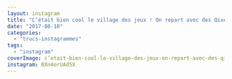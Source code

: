 ```yaml
---
layout: instagram
title: "C’était bien cool le village des jeux ! On repart avec des Qixels, merci @asmodee_fr !"
date: "2017-08-10"
categories: 
  - "trucs-instagrammes"
tags: 
  - "instagram"
coverImage: c’etait-bien-cool-le-village-des-jeux-on-repart-avec-des-qixels-merci-@asmodee_fr.jpg
instagram: BXn4orUAd5X
---
```


